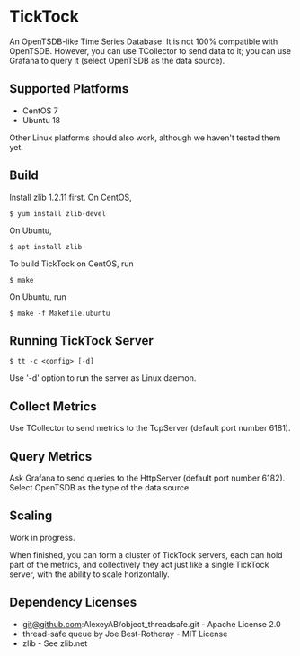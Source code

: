 # TickTock
An OpenTSDB-like Time Series Database. It is not 100% compatible with OpenTSDB.
However, you can use TCollector to send data to it; you can use Grafana to query it
(select OpenTSDB as the data source).

Supported Platforms
-------------------
* CentOS 7
* Ubuntu 18

Other Linux platforms should also work, although we haven't tested them yet.

Build
-----
Install zlib 1.2.11 first. On CentOS,
```
$ yum install zlib-devel
```
On Ubuntu,
```
$ apt install zlib
```
To build TickTock on CentOS, run
```
$ make
```
On Ubuntu, run
```
$ make -f Makefile.ubuntu
```

Running TickTock Server
-----------------------
```
$ tt -c <config> [-d]
```
Use '-d' option to run the server as Linux daemon.

Collect Metrics
---------------
Use TCollector to send metrics to the TcpServer (default port number 6181).

Query Metrics
-------------
Ask Grafana to send queries to the HttpServer (default port number 6182).
Select OpenTSDB as the type of the data source.

Scaling
-------

Work in progress.

When finished, you can form a cluster of TickTock servers, each can hold part of
the metrics, and collectively they act just like a single TickTock server, with
the ability to scale horizontally.

Dependency Licenses
-------------------
* git@github.com:AlexeyAB/object_threadsafe.git - Apache License 2.0
* thread-safe queue by Joe Best-Rotheray - MIT License
* zlib - See zlib.net
